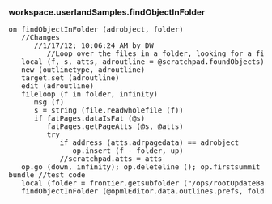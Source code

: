 ### workspace.userlandSamples.findObjectInFolder
<pre>
on findObjectInFolder (adrobject, folder)
   //Changes
      //1/17/12; 10:06:24 AM by DW
         //Loop over the files in a folder, looking for a file that's a backup of a given odb object. Useful for scanning the rootbackups folder for an old version of some object, if you're not sure when it changed. 
   local (f, s, atts, adroutline = @scratchpad.foundObjects)
   new (outlinetype, adroutline)
   target.set (adroutline)
   edit (adroutline)
   fileloop (f in folder, infinity)
      msg (f)
      s = string (file.readwholefile (f))
      if fatPages.dataIsFat (@s)
         fatPages.getPageAtts (@s, @atts)
         try
            if address (atts.adrpagedata) == adrobject
               op.insert (f - folder, up)
            //scratchpad.atts = atts
   op.go (down, infinity); op.deleteline (); op.firstsummit ()
bundle //test code
   local (folder = frontier.getsubfolder ("/ops/rootUpdateBackups/"))
   findObjectInFolder (@opmlEditor.data.outlines.prefs, folder)

</pre>